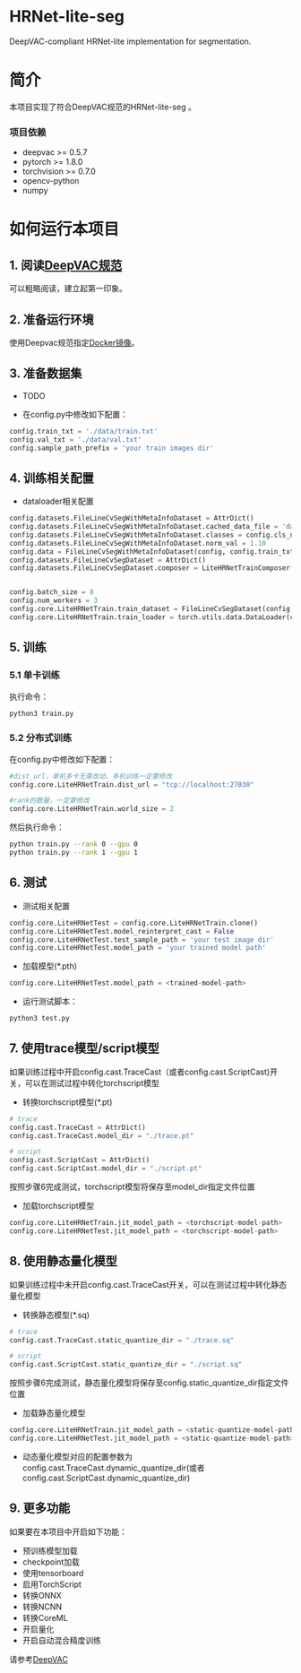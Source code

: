 # HRNet-lite-seg
DeepVAC-compliant HRNet-lite implementation for segmentation.

# 简介
本项目实现了符合DeepVAC规范的HRNet-lite-seg 。

### 项目依赖

- deepvac >= 0.5.7
- pytorch >= 1.8.0
- torchvision >= 0.7.0
- opencv-python
- numpy

# 如何运行本项目

## 1. 阅读[DeepVAC规范](https://github.com/DeepVAC/deepvac)
可以粗略阅读，建立起第一印象。

## 2. 准备运行环境
使用Deepvac规范指定[Docker镜像](https://github.com/DeepVAC/deepvac#2-%E7%8E%AF%E5%A2%83%E5%87%86%E5%A4%87)。

## 3. 准备数据集

- TODO

- 在config.py中修改如下配置：
```python
config.train_txt = './data/train.txt'
config.val_txt = './data/val.txt'
config.sample_path_prefix = 'your train images dir'
```

## 4. 训练相关配置

- dataloader相关配置

```python
config.datasets.FileLineCvSegWithMetaInfoDataset = AttrDict()
config.datasets.FileLineCvSegWithMetaInfoDataset.cached_data_file = 'data/clothes.p'
config.datasets.FileLineCvSegWithMetaInfoDataset.classes = config.cls_num
config.datasets.FileLineCvSegWithMetaInfoDataset.norm_val = 1.10
config.data = FileLineCvSegWithMetaInfoDataset(config, config.train_txt, config.sample_path_prefix)()
config.datasets.FileLineCvSegDataset = AttrDict()
config.datasets.FileLineCvSegDataset.composer = LiteHRNetTrainComposer(config)


config.batch_size = 8
config.num_workers = 3
config.core.LiteHRNetTrain.train_dataset = FileLineCvSegDataset(config, config.train_txt, config.delimiter, config.sample_path_prefix)
config.core.LiteHRNetTrain.train_loader = torch.utils.data.DataLoader(config.core.LiteHRNetTrain.train_dataset, batch_size=config.batch_size, shuffle=True, num_workers=config.num_workers, pin_memory=config.pin_memory)

```
## 5. 训练

### 5.1 单卡训练
执行命令：

```bash
python3 train.py
```

### 5.2 分布式训练

在config.py中修改如下配置：
```python
#dist_url，单机多卡无需改动，多机训练一定要修改
config.core.LiteHRNetTrain.dist_url = "tcp://localhost:27030"

#rank的数量，一定要修改
config.core.LiteHRNetTrain.world_size = 2
```
然后执行命令：

```bash
python train.py --rank 0 --gpu 0
python train.py --rank 1 --gpu 1
```


## 6. 测试

- 测试相关配置

```python
config.core.LiteHRNetTest = config.core.LiteHRNetTrain.clone()
config.core.LiteHRNetTest.model_reinterpret_cast = False
config.core.LiteHRNetTest.test_sample_path = 'your test image dir'
config.core.LiteHRNetTest.model_path = 'your trained model path'
```

- 加载模型(*.pth)

```python
config.core.LiteHRNetTest.model_path = <trained-model-path>
```

- 运行测试脚本：

```bash
python3 test.py
```
## 7. 使用trace模型/script模型
如果训练过程中开启config.cast.TraceCast（或者config.cast.ScriptCast)开关，可以在测试过程中转化torchscript模型     

- 转换torchscript模型(*.pt)     

```python
# trace
config.cast.TraceCast = AttrDict()
config.cast.TraceCast.model_dir = "./trace.pt"

# script
config.cast.ScriptCast = AttrDict()
config.cast.ScriptCast.model_dir = "./script.pt"
```

按照步骤6完成测试，torchscript模型将保存至model_dir指定文件位置      

- 加载torchscript模型

```python
config.core.LiteHRNetTrain.jit_model_path = <torchscript-model-path>
config.core.LiteHRNetTest.jit_model_path = <torchscript-model-path>
```

## 8. 使用静态量化模型
如果训练过程中未开启config.cast.TraceCast开关，可以在测试过程中转化静态量化模型     
- 转换静态模型(*.sq)     

```python
# trace
config.cast.TraceCast.static_quantize_dir = "./trace.sq"

# script
config.cast.ScriptCast.static_quantize_dir = "./script.sq"
```
按照步骤6完成测试，静态量化模型将保存至config.static_quantize_dir指定文件位置      

- 加载静态量化模型

```python
config.core.LiteHRNetTrain.jit_model_path = <static-quantize-model-path>
config.core.LiteHRNetTest.jit_model_path = <static-quantize-model-path>
```
- 动态量化模型对应的配置参数为config.cast.TraceCast.dynamic_quantize_dir(或者config.cast.ScriptCast.dynamic_quantize_dir)

## 9. 更多功能
如果要在本项目中开启如下功能：
- 预训练模型加载
- checkpoint加载
- 使用tensorboard
- 启用TorchScript
- 转换ONNX
- 转换NCNN
- 转换CoreML
- 开启量化
- 开启自动混合精度训练

请参考[DeepVAC](https://github.com/DeepVAC/deepvac)